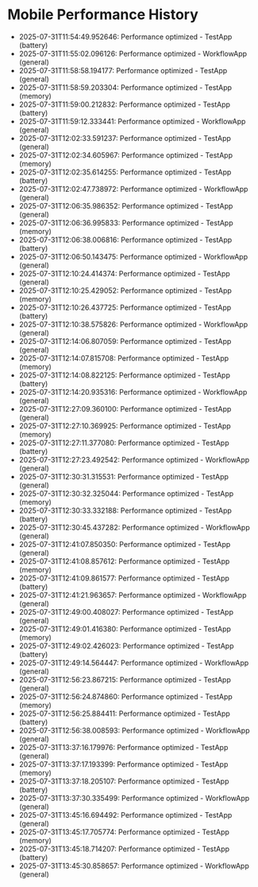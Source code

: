 # Mobile Performance History

- 2025-07-31T11:54:49.952646: Performance optimized - TestApp (battery)
- 2025-07-31T11:55:02.096126: Performance optimized - WorkflowApp (general)
- 2025-07-31T11:58:58.194177: Performance optimized - TestApp (general)
- 2025-07-31T11:58:59.203304: Performance optimized - TestApp (memory)
- 2025-07-31T11:59:00.212832: Performance optimized - TestApp (battery)
- 2025-07-31T11:59:12.333441: Performance optimized - WorkflowApp (general)
- 2025-07-31T12:02:33.591237: Performance optimized - TestApp (general)
- 2025-07-31T12:02:34.605967: Performance optimized - TestApp (memory)
- 2025-07-31T12:02:35.614255: Performance optimized - TestApp (battery)
- 2025-07-31T12:02:47.738972: Performance optimized - WorkflowApp (general)
- 2025-07-31T12:06:35.986352: Performance optimized - TestApp (general)
- 2025-07-31T12:06:36.995833: Performance optimized - TestApp (memory)
- 2025-07-31T12:06:38.006816: Performance optimized - TestApp (battery)
- 2025-07-31T12:06:50.143475: Performance optimized - WorkflowApp (general)
- 2025-07-31T12:10:24.414374: Performance optimized - TestApp (general)
- 2025-07-31T12:10:25.429052: Performance optimized - TestApp (memory)
- 2025-07-31T12:10:26.437725: Performance optimized - TestApp (battery)
- 2025-07-31T12:10:38.575826: Performance optimized - WorkflowApp (general)
- 2025-07-31T12:14:06.807059: Performance optimized - TestApp (general)
- 2025-07-31T12:14:07.815708: Performance optimized - TestApp (memory)
- 2025-07-31T12:14:08.822125: Performance optimized - TestApp (battery)
- 2025-07-31T12:14:20.935316: Performance optimized - WorkflowApp (general)
- 2025-07-31T12:27:09.360100: Performance optimized - TestApp (general)
- 2025-07-31T12:27:10.369925: Performance optimized - TestApp (memory)
- 2025-07-31T12:27:11.377080: Performance optimized - TestApp (battery)
- 2025-07-31T12:27:23.492542: Performance optimized - WorkflowApp (general)
- 2025-07-31T12:30:31.315531: Performance optimized - TestApp (general)
- 2025-07-31T12:30:32.325044: Performance optimized - TestApp (memory)
- 2025-07-31T12:30:33.332188: Performance optimized - TestApp (battery)
- 2025-07-31T12:30:45.437282: Performance optimized - WorkflowApp (general)
- 2025-07-31T12:41:07.850350: Performance optimized - TestApp (general)
- 2025-07-31T12:41:08.857612: Performance optimized - TestApp (memory)
- 2025-07-31T12:41:09.861577: Performance optimized - TestApp (battery)
- 2025-07-31T12:41:21.963657: Performance optimized - WorkflowApp (general)
- 2025-07-31T12:49:00.408027: Performance optimized - TestApp (general)
- 2025-07-31T12:49:01.416380: Performance optimized - TestApp (memory)
- 2025-07-31T12:49:02.426023: Performance optimized - TestApp (battery)
- 2025-07-31T12:49:14.564447: Performance optimized - WorkflowApp (general)
- 2025-07-31T12:56:23.867215: Performance optimized - TestApp (general)
- 2025-07-31T12:56:24.874860: Performance optimized - TestApp (memory)
- 2025-07-31T12:56:25.884411: Performance optimized - TestApp (battery)
- 2025-07-31T12:56:38.008593: Performance optimized - WorkflowApp (general)
- 2025-07-31T13:37:16.179976: Performance optimized - TestApp (general)
- 2025-07-31T13:37:17.193399: Performance optimized - TestApp (memory)
- 2025-07-31T13:37:18.205107: Performance optimized - TestApp (battery)
- 2025-07-31T13:37:30.335499: Performance optimized - WorkflowApp (general)
- 2025-07-31T13:45:16.694492: Performance optimized - TestApp (general)
- 2025-07-31T13:45:17.705774: Performance optimized - TestApp (memory)
- 2025-07-31T13:45:18.714207: Performance optimized - TestApp (battery)
- 2025-07-31T13:45:30.858657: Performance optimized - WorkflowApp (general)
